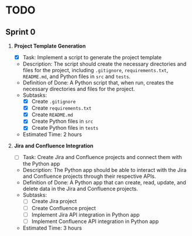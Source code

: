 # TODO

## Sprint 0

1. **Project Template Generation**
    - [x] Task: Implement a script to generate the project template
    - Description: The script should create the necessary directories and files for the project, including `.gitignore`, `requirements.txt`, `README.md`, and Python files in `src` and `tests`.
    - Definition of Done: A Python script that, when run, creates the necessary directories and files for the project.
    - Subtasks:
        - [x] Create `.gitignore`
        - [x] Create `requirements.txt`
        - [x] Create `README.md`
        - [x] Create Python files in `src`
        - [x] Create Python files in `tests`
    - Estimated Time: 2 hours

2. **Jira and Confluence Integration**
    - [ ] Task: Create Jira and Confluence projects and connect them with the Python app
    - Description: The Python app should be able to interact with the Jira and Confluence projects through their respective APIs.
    - Definition of Done: A Python app that can create, read, update, and delete data in the Jira and Confluence projects.
    - Subtasks:
        - [ ] Create Jira project
        - [ ] Create Confluence project
        - [ ] Implement Jira API integration in Python app
        - [ ] Implement Confluence API integration in Python app
    - Estimated Time: 3 hours